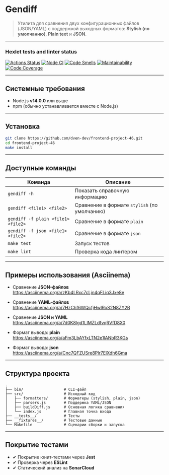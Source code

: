 # Gendiff

> Утилита для сравнения двух конфигурационных файлов (JSON/YAML) с поддержкой выходных форматов: **Stylish (по умолчанию)**, **Plain text** и **JSON**.

---

### Hexlet tests and linter status

[![Actions Status](https://github.com/dven-dev/frontend-project-46/actions/workflows/hexlet-check.yml/badge.svg)](https://github.com/dven-dev/frontend-project-46/actions)
[![Node CI](https://github.com/dven-dev/frontend-project-46/actions/workflows/test.yml/badge.svg)](https://github.com/dven-dev/frontend-project-46/actions/workflows/test.yml)
[![Code Smells](https://sonarcloud.io/api/project_badges/measure?project=dven-dev_frontend-project-46&metric=code_smells)](https://sonarcloud.io/summary/new_code?id=dven-dev_frontend-project-46)
[![Maintainability](https://qlty.sh/badges/16633dfc-1f68-4f5f-bde2-7ce93d9bf3e0/maintainability.svg)](https://qlty.sh/gh/dven-dev/projects/frontend-project-46)
[![Code Coverage](https://qlty.sh/badges/16633dfc-1f68-4f5f-bde2-7ce93d9bf3e0/test_coverage.svg)](https://qlty.sh/gh/dven-dev/projects/frontend-project-46)

---

## Системные требования

- Node.js **v14.0.0** или выше
- npm (обычно устанавливается вместе с Node.js)

---

## Установка

```bash
git clone https://github.com/dven-dev/frontend-project-46.git
cd frontend-project-46
make install
```

---

## Доступные команды

| Команда                            | Описание                                     |
| ---------------------------------- | -------------------------------------------- |
| `gendiff -h`                       | Показать справочную информацию               |
| `gendiff <file1> <file2>`          | Сравнение в формате `stylish` (по умолчанию) |
| `gendiff -f plain <file1> <file2>` | Сравнение в формате `plain`                  |
| `gendiff -f json <file1> <file2>`  | Сравнение в формате `json`                   |
| `make test`                        | Запуск тестов                                |
| `make lint`                        | Проверка кода линтером                       |

---

## Примеры использования (Asciinema)

- Сравнение **JSON-файлов**
  https://asciinema.org/a/zKb4LRxc7cLjn4qFLiq3Jxe8e

- Сравнение **YAML-файлов**
  https://asciinema.org/a/7HzChf6WQcfjHwIRoS2N8ZY2B

- Сравнение **JSON и YAML**
  https://asciinema.org/a/7d0K8lgd1LIMZLdfvqRVfD8X0

- Формат вывода: **plain**
  https://asciinema.org/a/aFm3LbAYfxLTN2e1lANbR3KGs

- Формат вывода: **json**
  https://asciinema.org/a/Cnc7QFZUSre8Plr7ElXdh6Gma

---

## Структура проекта

```
.
├── bin/                  # CLI-файл
├── src/                  # Исходный код
│   ├── formatters/       # Форматеры (stylish, plain, json)
│   ├── parsers.js        # Поддержка YAML/JSON
│   ├── buildDiff.js      # Основная логика сравнения
│   └── index.js          # Главная точка входа
├── __tests__/            # Тесты
├── __fixtures__/         # Тестовые данные
└── Makefile              # Сценарии сборки и запуска
```

---

## Покрытие тестами

- ✔ Покрытие юнит-тестами через **Jest**
- ✔ Проверка через **ESLint**
- ✔ Статический анализ на **SonarCloud**
